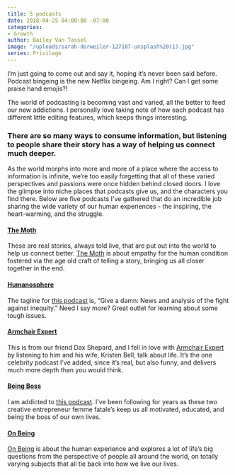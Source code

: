 ```yaml
---
title: 5 podcasts
date: 2018-04-25 04:00:00 -07:00
categories:
- Growth
author: Bailey Van Tassel
image: "/uploads/sarah-dorweiler-127187-unsplash%20(1).jpg"
series: Privilege
---
```


I’m just going to come out and say it, hoping it’s never been said before. Podcast bingeing is the new Netflix bingeing. Am I right? Can I get some praise hand emojis?!
 
The world of podcasting is becoming vast and varied, all the better to feed our new addictions. I personally love taking note of how each podcast has different little editing features, which keeps things interesting. 

### There are so many ways to consume information, but listening to people share their story has a way of helping us connect much deeper.
 
As the world morphs into more and more of a place where the access to information is infinite, we’re too easily forgetting that all of these varied perspectives and passions were once hidden behind closed doors. I love the glimpse into niche places that podcasts give us, and the characters you find there. Below are five podcasts I've gathered that do an incredible job sharing the wide variety of our human experiences - the inspiring, the heart-warming, and the struggle.
 
#### [The Moth](https://itunes.apple.com/us/podcast/the-moth-podcast/id275699983?mt=2)

These are real stories, always told live, that are put out into the world to help us connect better. [The Moth](https://itunes.apple.com/us/podcast/the-moth-podcast/id275699983?mt=2) is about empathy for the human condition fostered via the age old craft of telling a story, bringing us all closer together in the end.  
 
#### [Humanosphere](https://itunes.apple.com/us/podcast/humanosphere-podcast/id661273938?mt=2)

The tagline for [this podcast](https://itunes.apple.com/us/podcast/humanosphere-podcast/id661273938?mt=2) is, “Give a damn: News and analysis of the fight against inequity.” Need I say more? Great outlet for learning about some tough issues.
 
#### [Armchair Expert](https://itunes.apple.com/us/podcast/armchair-expert-with-dax-shepard/id1345682353?mt=2)

This is from our friend Dax Shepard, and I fell in love with [Armchair Expert](https://itunes.apple.com/us/podcast/armchair-expert-with-dax-shepard/id1345682353?mt=2) by listening to him and his wife, Kristen Bell, talk about life. It’s the one celebrity podcast I’ve added, since it’s real, but also funny, and delivers much more depth than you would think.
 
#### [Being Boss](https://itunes.apple.com/us/podcast/being-boss-mindset-habits-tactics-lifestyle-for-creative/id956310359?mt=2)

I am addicted to [this podcast](https://itunes.apple.com/us/podcast/being-boss-mindset-habits-tactics-lifestyle-for-creative/id956310359?mt=2). I’ve been following for years as these two creative entrepreneur femme fatale’s keep us all motivated, educated, and being the boss of our own lives.
 
#### [On Being](https://itunes.apple.com/us/podcast/on-being-with-krista-tippett/id150892556?mt=2)

[On Being](https://itunes.apple.com/us/podcast/on-being-with-krista-tippett/id150892556?mt=2) is about the human experience and explores a lot of life’s big questions from the perspective of people all around the world, on totally varying subjects that all tie back into how we live our lives.